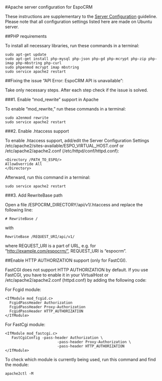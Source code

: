 #Apache server configuration for EspoCRM

These instructions are supplementary to the [Server Configuration](server-configuration.md) guideline. Please note that all configuration settings listed here are made on Ubuntu server.

##PHP requirements

To install all necessary libraries, run these commands in a terminal:

```
sudo apt-get update
sudo apt-get install php-mysql php-json php-gd php-mcrypt php-zip php-imap php-mbstring php-curl
sudo phpenmod mcrypt imap mbstring
sudo service apache2 restart
```

##Fixing the issue “API Error: EspoCRM API is unavailable”:

Take only necessary steps. After each step check if the issue is solved.

###1. Enable “mod_rewrite” support in Apache

To enable “mod_rewrite,” run these commands in a terminal:

```
sudo a2enmod rewrite
sudo service apache2 restart
```

###2. Enable .htaccess support

To enable .htaccess support, add/edit the Server Configuration Settings /etc/apache2/sites-available/ESPO_VIRTUAL_HOST.conf or /etc/apache2/apache2.conf (/etc/httpd/conf/httpd.conf):

```
<Directory /PATH_TO_ESPO/>
AllowOverride All
</Directory>
```

Afterward, run this command in a terminal:

```
sudo service apache2 restart
```

###3. Add RewriteBase path

Open a file /ESPOCRM_DIRECTORY/api/v1/.htaccess and replace the following line:

```
# RewriteBase /
```

with

```
RewriteBase /REQUEST_URI/api/v1/
```

where REQUEST_URI is a part of URL, e.g. for “http://example.com/espocrm/”, REQUEST_URI is “espocrm”.


##Enable HTTP AUTHORIZATION support (only for FastCGI).

FastCGI does not support HTTP AUTHORIZATION by default. If you use FastCGI, you have to enable it in your VirtualHost or /etc/apache2/apache2.conf (httpd.conf) by adding the following code:

For Fcgid module:

```
<IfModule mod_fcgid.c>
  FcgidPassHeader Authorization
  FcgidPassHeader Proxy-Authorization
  FcgidPassHeader HTTP_AUTHORIZATION  
</IfModule>
```

For FastCgi module:

```
<IfModule mod_fastcgi.c>
   FastCgiConfig -pass-header Authorization \
                        -pass-header Proxy-Authorization \
                        -pass-header HTTP_AUTHORIZATION  
</IfModule>
```

To check which module is currently being used, run this command and find the module:

```
apache2ctl -M
```
